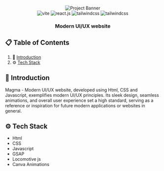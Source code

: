 <div align="center">
  <br />
    <img src="https://i.ibb.co/BnPfvvb/Screenshot-177.png" alt="Project Banner">
  <br />

  <div>
    <img src="https://img.shields.io/badge/-Html-black?style=for-the-badge&logoColor=white&logo=Html5&color=646CFF" alt="vite" />
    <img src="https://img.shields.io/badge/-CSS-black?style=for-the-badge&logoColor=white&logo=CSS3color=61DAFB" alt="react.js" />
    <img src="https://img.shields.io/badge/-Javascript-black?style=for-the-badge&logoColor=white&logo=javascript&color=06B6D4" alt="tailwindcss" />
    <img src="https://img.shields.io/badge/-GSAP-black?style=for-the-badge&logoColor=white&logo=Gsap&color=32CD32" alt="tailwindcss" />
  </div>

  <h3 align="center">Modern UI/UX website</h3>
</div>

## 📋 <a name="table">Table of Contents</a>

1. 🤖 [Introduction](#introduction)
2. ⚙️ [Tech Stack](#tech-stack)

## <a name="introduction">🤖 Introduction</a>

Magma - Modern UI/UX website, developed using Html, CSS and Javascript, exemplifies modern UI/UX principles. Its sleek design, seamless animations, and overall user experience set a high standard, serving as a reference or inspiration for future modern applications or websites in general.

## <a name="tech-stack">⚙️ Tech Stack</a>

- Html
- CSS
- Javascript
- GSAP
- Locomotive js
- Canva Animations
